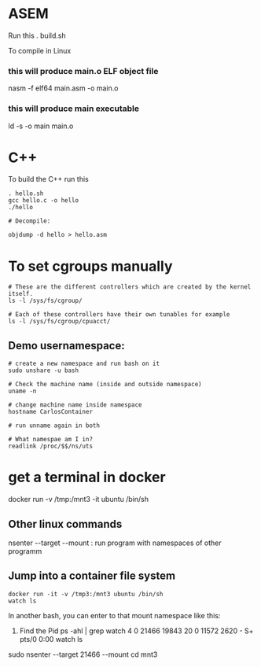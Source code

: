 # ASEM
Run this 
. build.sh

To compile in Linux
### this will produce main.o ELF object file
nasm -f elf64 main.asm -o main.o
### this will produce main executable
ld -s -o main main.o

# C++
To build the C++ run this

```
. hello.sh
gcc hello.c -o hello
./hello

# Decompile:

objdump -d hello > hello.asm
```

# To set cgroups manually

```
# These are the different controllers which are created by the kernel itself.
ls -l /sys/fs/cgroup/

# Each of these controllers have their own tunables for example
ls -l /sys/fs/cgroup/cpuacct/
```

## Demo usernamespace:
```
# create a new namespace and run bash on it
sudo unshare -u bash

# Check the machine name (inside and outside namespace)
uname -n

# change machine name inside namespace
hostname CarlosContainer

# run unname again in both

# What namespae am I in?
readlink /proc/$$/ns/uts

```

# get a terminal in docker
docker run -v /tmp:/mnt3 -it ubuntu /bin/sh

## Other linux commands
nsenter --target --mount : run program with namespaces of other programm

## Jump into a container file system
```
docker run -it -v /tmp3:/mnt3 ubuntu /bin/sh
watch ls 
```

In another bash, you can enter to that mount namespace like this:
1. Find the Pid
ps -ahl | grep watch
4     0 21466 19843  20   0  11572  2620 -      S+   pts/0      0:00 watch ls

sudo nsenter --target 21466 --mount
cd mnt3